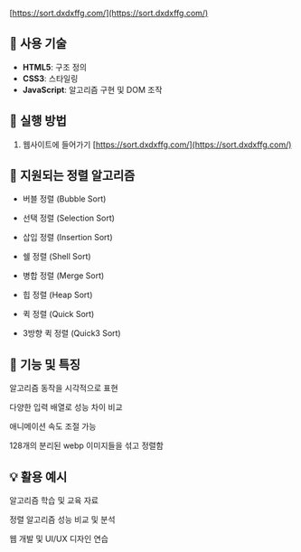 
[https://sort.dxdxffg.com/](https://sort.dxdxffg.com/)

## 🔧 사용 기술

- **HTML5**: 구조 정의
- **CSS3**: 스타일링
- **JavaScript**: 알고리즘 구현 및 DOM 조작

## 🚀 실행 방법

1.  웹사이트에 들어가기
  [https://sort.dxdxffg.com/](https://sort.dxdxffg.com/)

## 🧠 지원되는 정렬 알고리즘

- 버블 정렬 (Bubble Sort)

- 선택 정렬 (Selection Sort)

- 삽입 정렬 (Insertion Sort)

- 쉘 정렬 (Shell Sort)

- 병합 정렬 (Merge Sort)

- 힙 정렬 (Heap Sort)

- 퀵 정렬 (Quick Sort)

- 3방향 퀵 정렬 (Quick3 Sort)

## 🎨 기능 및 특징

알고리즘 동작을 시각적으로 표현

다양한 입력 배열로 성능 차이 비교

애니메이션 속도 조절 가능

128개의 분리된 webp 이미지들을 섞고 정렬함

## 💡 활용 예시

알고리즘 학습 및 교육 자료

정렬 알고리즘 성능 비교 및 분석

웹 개발 및 UI/UX 디자인 연습
